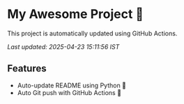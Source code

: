 # My Awesome Project 🚀

This project is automatically updated using GitHub Actions.

_Last updated: 2025-04-23 15:11:56 IST_

## Features
- Auto-update README using Python 🐍
- Auto Git push with GitHub Actions 🤖
